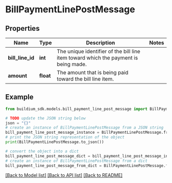 # BillPaymentLinePostMessage


## Properties

Name | Type | Description | Notes
------------ | ------------- | ------------- | -------------
**bill_line_id** | **int** | The unique identifier of the bill line item toward which the payment is being made. | 
**amount** | **float** | The amount that is being paid toward the bill line item. | 

## Example

```python
from buildium_sdk.models.bill_payment_line_post_message import BillPaymentLinePostMessage

# TODO update the JSON string below
json = "{}"
# create an instance of BillPaymentLinePostMessage from a JSON string
bill_payment_line_post_message_instance = BillPaymentLinePostMessage.from_json(json)
# print the JSON string representation of the object
print(BillPaymentLinePostMessage.to_json())

# convert the object into a dict
bill_payment_line_post_message_dict = bill_payment_line_post_message_instance.to_dict()
# create an instance of BillPaymentLinePostMessage from a dict
bill_payment_line_post_message_from_dict = BillPaymentLinePostMessage.from_dict(bill_payment_line_post_message_dict)
```
[[Back to Model list]](../README.md#documentation-for-models) [[Back to API list]](../README.md#documentation-for-api-endpoints) [[Back to README]](../README.md)


